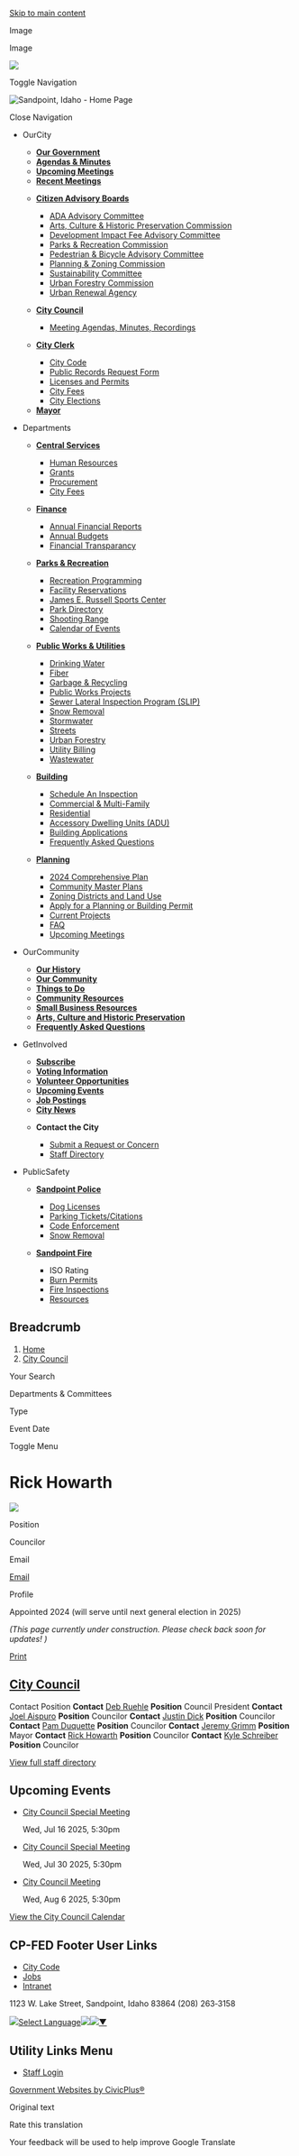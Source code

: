 [Skip to main content](https://www.sandpointidaho.gov/city-council/directory-listing/rick-howarth/)

Image

Image

![](https://www.sandpointidaho.gov/sites/g/files/vyhlif12401/files/styles/inner_background_image_4k/public/media/backgroundimage/14956/Cedar%20Street%20Bridge%20pic.jpg.webp?itok=znaN1sQb)

Toggle Navigation

![Sandpoint, Idaho - Home Page](https://www.sandpointidaho.gov/sites/g/files/vyhlif12401/files/logo_0.png)

Close Navigation

- OurCity
  
  - [**Our Government**](https://www.sandpointidaho.gov/our-government)
  - [**Agendas &amp; Minutes**](https://www.sandpointidaho.gov/meetings/recent)
  - [**Upcoming Meetings**](https://www.sandpointidaho.gov/meetings)
  - [**Recent Meetings**](https://www.sandpointidaho.gov/meetings/recent)
  
  <!--THE END-->
  
  - [**Citizen Advisory Boards**](https://www.sandpointidaho.gov/commissions-and-committees)
    
    - [ADA Advisory Committee](https://www.sandpointidaho.gov/ada-advisory-committee)
    - [Arts, Culture &amp; Historic Preservation Commission](https://www.sandpointidaho.gov/arts-culture-and-historic-preservation-commission)
    - [Development Impact Fee Advisory Committee](https://www.sandpointidaho.gov/development-impact-fee-advisory-committee)
    - [Parks &amp; Recreation Commission](https://www.sandpointidaho.gov/parks-recreation-commission)
    - [Pedestrian &amp; Bicycle Advisory Committee](https://www.sandpointidaho.gov/pedestrian-and-bicycle-advisory-committee)
    - [Planning &amp; Zoning Commission](https://www.sandpointidaho.gov/planning-and-zoning-commission)
    - [Sustainability Committee](https://www.sandpointidaho.gov/sustainability-committee)
    - [Urban Forestry Commission](https://www.sandpointidaho.gov/urban-forestry-commission)
    - [Urban Renewal Agency](https://www.sandpointidaho.gov/sandpoint-urban-renewal-agency)
  
  <!--THE END-->
  
  - [**City Council**](https://www.sandpointidaho.gov/city-council)
    
    - [Meeting Agendas, Minutes, Recordings](https://www.sandpointidaho.gov/meetings/recent?field_smart_date_value_2=&field_smart_date_end_value_2=&combine=&department=All&boards-commissions=771)
  - [**City Clerk**](https://www.sandpointidaho.gov/city-clerk)
    
    - [City Code](https://library.municode.com/id/sandpoint/codes/code_of_ordinances "(opens in a new window)")
    - [Public Records Request Form](https://lf.sandpointidaho.gov/Forms/PublicRecordsRequest)
    - [Licenses and Permits](https://www.sandpointidaho.gov/city-clerk/page/licenses-and-permits)
    - [City Fees](https://www.sandpointidaho.gov/media/9341)
    - [City Elections](https://www.sandpointidaho.gov/city-clerk/page/city-elections)
  
  <!--THE END-->
  
  - [**Mayor**](https://www.sandpointidaho.gov/node/41)
- Departments
  
  - [**Central Services**](https://www.sandpointidaho.gov/central-services)
    
    - [Human Resources](https://www.sandpointidaho.gov/node/3996)
    - [Grants](https://www.sandpointidaho.gov/node/4001)
    - [Procurement](https://www.sandpointidaho.gov/node/4006)
    - [City Fees](https://www.sandpointidaho.gov/media/9341)
  - [**Finance**](https://www.sandpointidaho.gov/Finance)
    
    - [Annual Financial Reports](https://www.sandpointidaho.gov/node/396)
    - [Annual Budgets](https://sandpointid.civicpluswebopen.com/finance/page/annual-budgets "(opens in a new window)")
    - [Financial Transparancy](https://sandpoint-id.cleargov.com "(opens in a new window)")
  
  <!--THE END-->
  
  - [**Parks &amp; Recreation**](https://www.sandpointidaho.gov/parks-and-recreation)
    
    - [Recreation Programming](https://idsandpointweb.myvscloud.com/webtrac/web/splash.html?_csrf_token=ji6G625Q0B0F3U39253X2L5V5G5U565L015I3G47650L5X6C6N5O1I5N5U596A6A6U4K5H486X664T6X6I1Y5R4T59686Y4S5S533Z0J6V516P5J060B4T5A681A6S5550 "(opens in a new window)")
    - [Facility Reservations](https://idsandpointweb.myvscloud.com/webtrac/web/splash.html?_csrf_token=ji6G625Q0B0F3U39253X2L5V5G5U565L015I3G47650L5X6C6N5O1I5N5U596A6A6U4K5H486X664T6X6I1Y5R4T59686Y4S5S533Z0J6V516P5J060B4T5A681A6S5550 "(opens in a new window)")
    - [James E. Russell Sports Center](https://www.sandpointidaho.gov/node/4171)
    - [Park Directory](https://www.sandpointidaho.gov/node/451)
    - [Shooting Range](https://www.sandpointidaho.gov/node/446)
    - [Calendar of Events](https://www.sandpointidaho.gov/calendar?department=191)
  - [**Public Works &amp; Utilities**](https://www.sandpointidaho.gov/node/411)
    
    - [Drinking Water](https://www.sandpointidaho.gov/node/436)
    - [Fiber](https://www.sandpointidaho.gov/node/1496)
    - [Garbage &amp; Recycling](https://www.sandpointidaho.gov/node/426)
    - [Public Works Projects](https://cleargov.com/idaho/bonner/city/sandpoint/projects "(opens in a new window)")
    - [Sewer Lateral Inspection Program (SLIP)](https://www.sandpointidaho.gov/public-works-utilities/page/sewer-lateral-improvement-program-slip)
    - [Snow Removal](https://www.sandpointidaho.gov/node/1541)
    - [Stormwater](https://www.sandpointidaho.gov/node/3726)
    - [Streets](https://www.sandpointidaho.gov/node/3991)
    - [Urban Forestry](https://www.sandpointidaho.gov/node/196)
    - [Utility Billing](https://www.sandpointidaho.gov/public-works-utilities/page/utility-billing)
    - [Wastewater](https://www.sandpointidaho.gov/node/431)
  
  <!--THE END-->
  
  - [**Building**](https://www.sandpointidaho.gov/building)
    
    - [Schedule An Inspection](https://www.sandpointidaho.gov/node/4066)
    - [Commercial &amp; Multi-Family](https://www.sandpointidaho.gov/node/756)
    - [Residential](https://www.sandpointidaho.gov/node/751)
    - [Accessory Dwelling Units (ADU)](https://www.sandpointidaho.gov/node/761)
    - [Building Applications](https://www.sandpointidaho.gov/node/336)
    - [Frequently Asked Questions](https://www.sandpointidaho.gov/node/4126)
  - [**Planning**](https://www.sandpointidaho.gov/community-planning-development)
    
    - [2024 Comprehensive Plan](https://www.sandpointidaho.gov/community-planning-development/page/2024-comprehensive-plan)
    - [Community Master Plans](https://www.sandpointidaho.gov/community-planning-development/page/community-master-plans)
    - [Zoning Districts and Land Use](https://www.sandpointidaho.gov/community-planning-development/page/zoning-districts-and-land-use)
    - [Apply for a Planning or Building Permit](https://www.sandpointidaho.gov/community-planning-development/page/apply-planning-or-building-permit)
    - [Current Projects](https://www.sandpointidaho.gov/community-planning-development/page/current-projects)
    - [FAQ](https://www.sandpointidaho.gov/community-planning-development/page/frequently-asked-questions)
    - [Upcoming Meetings](https://www.sandpointidaho.gov/meetings)
  
  <!--THE END-->
- OurCommunity
  
  - [**Our History**](https://www.sandpointidaho.gov/node/1461)
  - [**Our Community**](https://www.sandpointidaho.gov/our-community)
  - [**Things to Do**](https://www.sandpointidaho.gov/node/1531)
  
  <!--THE END-->
  
  - [**Community Resources**](https://www.sandpointidaho.gov)
  - [**Small Business Resources**](https://www.sandpointidaho.gov/node/1486)
  - [**Arts, Culture and Historic Preservation**](https://www.sandpointidaho.gov/arts-culture-and-historic-preservation)
  
  <!--THE END-->
  
  - [**Frequently Asked Questions**](https://www.sandpointidaho.gov/faqs)
  
  <!--THE END-->
- GetInvolved
  
  - [**Subscribe**](https://www.sandpointidaho.gov/portal)
  - [**Voting Information**](https://cloudgis.bonnercountyid.gov/portal/apps/sites/ "(opens in a new window)")
  
  <!--THE END-->
  
  - [**Volunteer Opportunities**](https://www.sandpointidaho.gov/node/1526)
  - [**Upcoming Events**](https://www.sandpointidaho.gov/calendar)
  
  <!--THE END-->
  
  - [**Job Postings**](https://www.governmentjobs.com/careers/sandpoint "(opens in a new window)")
  - [**City News**](https://www.sandpointidaho.gov/news)
  
  <!--THE END-->
  
  - **Contact the City**
    
    - [Submit a Request or Concern](https://www.sandpointidaho.gov/contact-us)
    - [Staff Directory](https://www.sandpointidaho.gov/directory)
- PublicSafety
  
  - [**Sandpoint Police**](https://www.sandpointidaho.gov/police)
    
    - [Dog Licenses](https://www.sandpointidaho.gov/node/1401)
    - [Parking Tickets/Citations](https://sandpointid.rmcpay.com "(opens in a new window)")
    - [Code Enforcement](https://www.sandpointidaho.gov/node/1411)
    - [Snow Removal](https://www.sandpointidaho.gov/node/4061)
  
  <!--THE END-->
  
  - [**Sandpoint Fire**](https://www.sandpointidaho.gov/fire)
    
    - ISO Rating
    - [Burn Permits](https://www.sandpointidaho.gov/fire/page/permits)
    - [Fire Inspections](https://www.sandpointidaho.gov/fire/page/fire-inspection)
    - [Resources](https://www.sandpointidaho.gov/fire/page/resources)
  
  <!--THE END-->
  
  <!--THE END-->

## Breadcrumb

1. [Home](https://www.sandpointidaho.gov)
2. [City Council](https://www.sandpointidaho.gov/city-council)

Your Search

Departments &amp; Committees

Type

Event Date

Toggle Menu

# Rick Howarth

![](https://www.sandpointidaho.gov/sites/g/files/vyhlif12401/files/styles/directory_listings_body_with_photo/public/media/city-council/image/9326/rick_howarth_head_shot_-_copy.jpg?itok=aQZZPMtS)

Position

Councilor

Email

[Email](https://www.sandpointidaho.gov/email-contact/node/801/field_email "Email Rick Howarth (opens in a new window)")

Profile

Appointed 2024 (will serve until next general election in 2025)

*(This page currently under construction. Please check back soon for updates! )*

[Print](https://www.sandpointidaho.gov/print/pdf/node/801)

## [City Council](https://www.sandpointidaho.gov/city-council)

Contact Position **Contact** [Deb Ruehle](https://www.sandpointidaho.gov/city-council/directory-listing/deb-ruehle) **Position** Council President **Contact** [Joel Aispuro](https://www.sandpointidaho.gov/city-council/directory-listing/joel-aispuro) **Position** Councilor **Contact** [Justin Dick](https://www.sandpointidaho.gov/city-council/directory-listing/justin-dick) **Position** Councilor **Contact** [Pam Duquette](https://www.sandpointidaho.gov/city-council/directory-listing/pam-duquette) **Position** Councilor **Contact** [Jeremy Grimm](https://www.sandpointidaho.gov/city-council/directory-listing/jeremy-grimm) **Position** Mayor **Contact** [Rick Howarth](https://www.sandpointidaho.gov/city-council/directory-listing/rick-howarth) **Position** Councilor **Contact** [Kyle Schreiber](https://www.sandpointidaho.gov/city-council/directory-listing/kyle-schreiber) **Position** Councilor

[View full staff directory](https://www.sandpointidaho.gov/directory)

## Upcoming Events

- [City Council Special Meeting](https://www.sandpointidaho.gov/city-council/meeting/city-council-special-meeting-3)
  
  Wed, Jul 16 2025, 5:30pm
- [City Council Special Meeting](https://www.sandpointidaho.gov/city-council/meeting/city-council-special-meeting-4)
  
  Wed, Jul 30 2025, 5:30pm
- [City Council Meeting](https://www.sandpointidaho.gov/city-council/meeting/city-council-meeting-161)
  
  Wed, Aug 6 2025, 5:30pm

[View the City Council Calendar](https://www.sandpointidaho.gov/calendar?boards-commissions=771)

## CP-FED Footer User Links

- [City Code](https://library.municode.com/id/sandpoint/codes/code_of_ordinances "(opens in a new window)")
- [Jobs](https://www.governmentjobs.com/careers/sandpoint "(opens in a new window)")
- [Intranet](https://www.sandpointidaho.gov/intranet)

1123 W. Lake Street, Sandpoint, Idaho 83864 (208) 263‑3158

![](https://www.google.com/images/cleardot.gif)[Select Language![](https://www.google.com/images/cleardot.gif)​![](https://www.google.com/images/cleardot.gif)▼](https://www.sandpointidaho.gov/city-council/directory-listing/rick-howarth)

## Utility Links Menu

- [Staff Login](https://www.sandpointidaho.gov/login?destination=%2Fcity-council%2Fdirectory-listing%2Frick-howarth)

[Government Websites by CivicPlus®](https://www.civicplus.com "(opens in a new window)")

Original text

Rate this translation

Your feedback will be used to help improve Google Translate